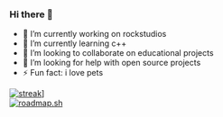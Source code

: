 ### Hi there 👋

- 🔭 I’m currently working on rockstudios
- 🌱 I’m currently learning c++
- 👯 I’m looking to collaborate on educational projects
- 🤔 I’m looking for help with open source projects
- ⚡ Fun fact: i love pets
  


[![streak](https://github-readme-streak-stats.herokuapp.com/?user=abel8260&theme=calm)](https://github.com/abel8260)]<br/>
[![roadmap.sh](https://api.roadmap.sh/v1-badge/tall/64e2cea2ced78d29353345ec?variant=dark)](https://roadmap.sh)
